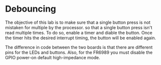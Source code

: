 # Debouncing
The objective of this lab is to make sure that a single button press is not mistaken for multiple by the processor. so that a single button press isn't read multiple times. To do so, enable a timer and diable the button. Once the timer hits the desired interrupt timing, the button will be enabled again. 

The difference in code between the two boards is that there are different pins for the LEDs and buttons. Also, for the FR6989 you must disable the GPIO power-on default high-impedance mode. 
